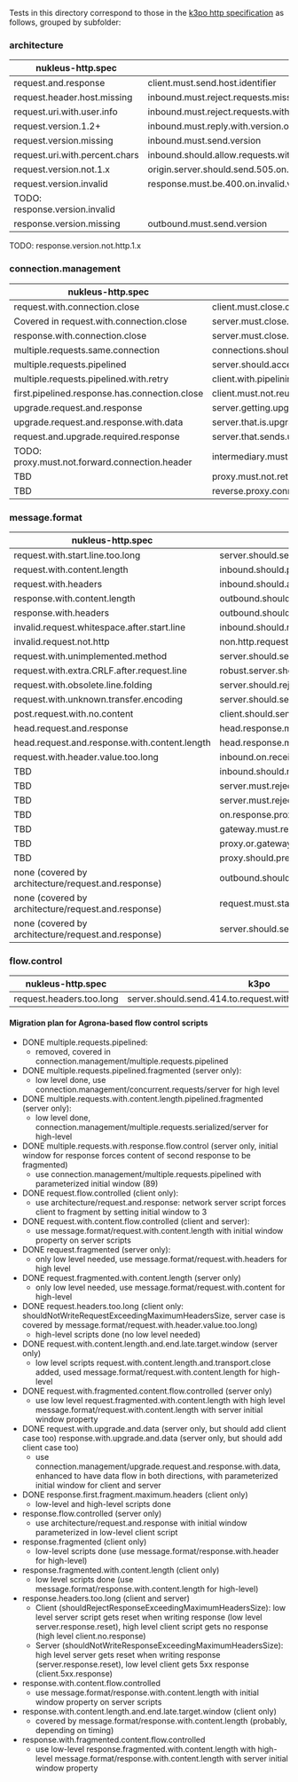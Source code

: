 Tests in this directory correspond to those in the [k3po http specification](https://github.com/k3po/k3po/tree/develop/specification/http/src/main/scripts/org/kaazing/specification/http/rfc7230/) 
as follows, grouped by subfolder:

### architecture

nukleus-http.spec              | k3po
------------------------------ | ----
request.and.response           | client.must.send.host.identifier
request.header.host.missing    | inbound.must.reject.requests.missing.host.identifier 
request.uri.with.user.info     | inbound.must.reject.requests.with.user.info.on.uri 
request.version.1.2+           | inbound.must.reply.with.version.one.dot.one.when.received.higher.minor.version 
request.version.missing        | inbound.must.send.version
request.uri.with.percent.chars | inbound.should.allow.requests.with.percent.chars.in.uri
request.version.not.1.x        | origin.server.should.send.505.on.major.version.not.equal.to.one
request.version.invalid        | response.must.be.400.on.invalid.version
TODO: response.version.invalid |
response.version.missing       | outbound.must.send.version
TODO: response.version.not.http.1.x

### connection.management

nukleus-http.spec                             | k3po
---------------------------------             | ----
request.with.connection.close                 | client.must.close.connection.after.request.with.connection.close
Covered in request.with.connection.close      | server.must.close.its.half.of.connection.after.sending.response.if.it.receives.a.close
response.with.connection.close                | server.must.close.connection.after.response.with.connection.close
multiple.requests.same.connection             | connections.should.persist.by.default
multiple.requests.pipelined                   | server.should.accept.http.pipelining
multiple.requests.pipelined.with.retry        | client.with.pipelining.must.not.retry.pipelining.immediately.after.failure
first.pipelined.response.has.connection.close | client.must.not.reuse.tcp.connection.when.receives.connection.close
upgrade.request.and.response                  | server.getting.upgrade.request.must.respond.with.upgrade.header
upgrade.request.and.response.with.data        | server.that.is.upgrading.must.send.a.101.response
request.and.upgrade.required.response         | server.that.sends.upgrade.required.must.include.upgrade.header
TODO: proxy.must.not.forward.connection.header| intermediary.must.remove.connection.header.on.forward.request
TBD                                           | proxy.must.not.retry.non.idempotent.requests
TBD                                           | reverse.proxy.connection.established
                                 
### message.format

nukleus-http.spec                       | k3po
--------------------------------------- | ----
request.with.start.line.too.long        | server.should.send.414.to.request.with.too.long.a.request[URI]
request.with.content.length             | inbound.should.process.request.with.content.length
request.with.headers                    | inbound.should.accept.headers
response.with.content.length            | outbound.should.process.response.with.content.length
response.with.headers                   | outbound.should.accept.headers
invalid.request.whitespace.after.start.line | inbound.should.reject.request.with.whitespace.between.start.line.and.first.header
invalid.request.not.http                | non.http.request.to.http.server.should.be.responded.to.with.400
request.with.unimplemented.method       | server.should.send.501.to.unimplemented.methods
request.with.extra.CRLF.after.request.line | robust.server.should.allow.extra.CRLF.after.request.line
request.with.obsolete.line.folding      | server.should.reject.obs.in.header.value
request.with.unknown.transfer.encoding  | server.should.send.501.to.unknown.transfer.encoding
post.request.with.no.content            | client.should.send.content.length.header.in.post.even.if.no.content
head.request.and.response               | head.response.must.not.have.content
head.request.and.response.with.content.length | head.response.must.not.have.content.though.may.have.content.length
request.with.header.value.too.long      | inbound.on.receiving.field.with.length.larger.than.wanting.to.process.must.reply.with.4xx
TBD                                     | inbound.should.reject.invalid.request.line
TBD                                     | server.must.reject.header.with.space.between.header.name.and.colon
TBD                                     | server.must.reject.request.with.multiple.different.content.length
TBD                                     | on.response.proxy.must.remove.space.in.header.with.space.between.header.name.and.colon
TBD                                     | gateway.must.reject.request.with.multiple.different.content.length
TBD                                     | proxy.or.gateway.must.reject.obs.in.header.value
TBD                                     | proxy.should.preserve.unrecongnized.headers
none (covered by architecture/request.and.response) | outbound.should.accept.no.headers
none (covered by architecture/request.and.response) | request.must.start.with.request.line
none (covered by architecture/request.and.response) | server.should.send.status.line.in.start.line

### flow.control

nukleus-http.spec                       | k3po
--------------------------------------- | ----
request.headers.too.long                | server.should.send.414.to.request.with.too.long.a.request[URI]


#### Migration plan for Agrona-based flow control scripts

- DONE multiple.requests.pipelined:
  - removed, covered in connection.management/multiple.requests.pipelined
- DONE multiple.requests.pipelined.fragmented (server only): 
  - low level done, use connection.management/concurrent.requests/server for high level
- DONE multiple.requests.with.content.length.pipelined.fragmented (server only):
  - low level done, connection.management/multiple.requests.serialized/server for high-level
- DONE multiple.requests.with.response.flow.control (server only, initial window for response forces content of second response to be fragmented)
  - use connection.management/multiple.requests.pipelined with parameterized initial window (89)
- DONE request.flow.controlled (client only):
  - use architecture/request.and.response: network server script forces client to fragment by setting initial window to 3
- DONE request.with.content.flow.controlled (client and server):
  - use message.format/request.with.content.length with initial window property on server scripts
- DONE request.fragmented (server only):
  - only low level needed, use message.format/request.with.headers for high level
- DONE request.fragmented.with.content.length (server only)
  - only low level needed, use message.format/request.with.content for high-level
- DONE request.headers.too.long (client only: shouldNotWriteRequestExceedingMaximumHeadersSize, server case is covered by message.format/request.with.header.value.too.long)
  - high-level scripts done (no low level needed)
- DONE request.with.content.length.and.end.late.target.window (server only)
  - low level scripts request.with.content.length.and.transport.close added, used  message.format/request.with.content.length for high-level
- DONE request.with.fragmented.content.flow.controlled (server only)
  - use low level request.fragmented.with.content.length with high level message.format/request.with.content.length with server initial window property
- DONE request.with.upgrade.and.data (server only, but should add client case too)
  response.with.upgrade.and.data (server only, but should add client case too)
  - use connection.management/upgrade.request.and.response.with.data, enhanced to have data flow in both directions, with parameterized initial window for client and server
- DONE response.first.fragment.maximum.headers (client only)
  - low-level and high-level scripts done
- response.flow.controlled (server only)
  - use architecture/request.and.response with initial window parameterized in low-level client script  
- response.fragmented (client only)
  - low-level scripts done (use message.format/response.with.header for high-level)
- response.fragmented.with.content.length (client only)
  - low level scripts done (use message.format/response.with.content.length for high-level)
- response.headers.too.long (client and server)
  - Client (shouldRejectResponseExceedingMaximumHeadersSize): low level server script gets reset when writing response (low level server.response.reset), high level client script gets no response (high level client.no.response)  
  - Server (shouldNotWriteResponseExceedingMaximumHeadersSize): high level server gets reset when writing response (server.response.reset), low level client gets 5xx response (client.5xx.response)
- response.with.content.flow.controlled
  - use message.format/response.with.content.length with initial window property on server scripts
- response.with.content.length.and.end.late.target.window (client only)
  - covered by message.format/response.with.content.length (probably, depending on timing) 
- response.with.fragmented.content.flow.controlled
  - use low-level response.fragmented.with.content.length with high-level message.format/response.with.content.length with server initial window property

